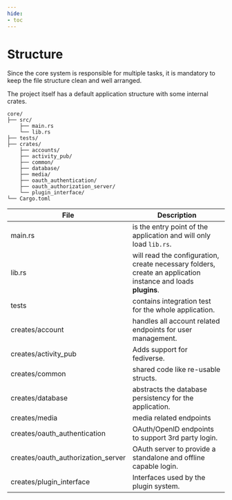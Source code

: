```yaml
---
hide:
- toc
---
```

# Structure
Since the core system is responsible for multiple tasks,
it is mandatory to keep the file structure clean and well arranged.

The project itself has a default application structure with some internal crates.
```shell
core/
├── src/
    ├── main.rs
    └── lib.rs
├── tests/
├── crates/
    ├── accounts/
    ├── activity_pub/
    ├── common/
    ├── database/
    ├── media/
    ├── oauth_authentication/
    ├── oauth_authorization_server/
    └── plugin_interface/
└── Cargo.toml
```
   
| File    | Description |
| ------  | --- |
| main.rs | is the entry point of the application and will only load `lib.rs`. |
| lib.rs  | will read the configuration, create necessary folders, create an application instance and loads **plugins**. |
| tests   | contains integration test for the whole application. |
| creates/account | handles all account related endpoints for user management. |
| creates/activity_pub | Adds support for fediverse. |
| creates/common | shared code like re-usable structs. |
| creates/database | abstracts the database persistency for the application. |
| creates/media | media related endpoints |
| creates/oauth_authentication | OAuth/OpenID endpoints to support 3rd party login. |
| creates/oauth_authorization_server | OAuth server to provide a standalone and offline capable login. |
| creates/plugin_interface | Interfaces used by the plugin system. |
